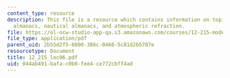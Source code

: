 ```yaml
---
content_type: resource
description: This file is a resource which contains information on topics like paper
  almanacs, nautical almanacs, and atmospheric refraction.
file: https://ol-ocw-studio-app-qa.s3.amazonaws.com/courses/12-215-modern-navigation-fall-2006/044ab491bafac0b0fee4ce772cbff4ad_12_215_lec06.pdf
file_type: application/pdf
parent_uid: 2b55d2f5-0800-386c-0466-5c81d2b5787e
resourcetype: Document
title: 12_215_lec06.pdf
uid: 044ab491-bafa-c0b0-fee4-ce772cbff4ad
---
```

